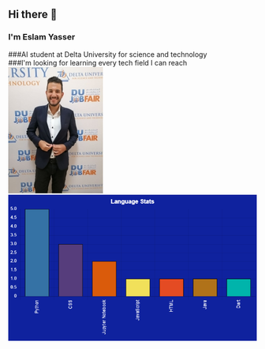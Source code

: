 ## Hi there 👋  <br /> 
### I'm Eslam Yasser <br />
###AI student at Delta University for science and technology <br />
###I'm looking for learning every tech field I can reach <br />
![](7.jpg)<br />
![Alt text](chart-ESLAMYASSER-1.jpg)

